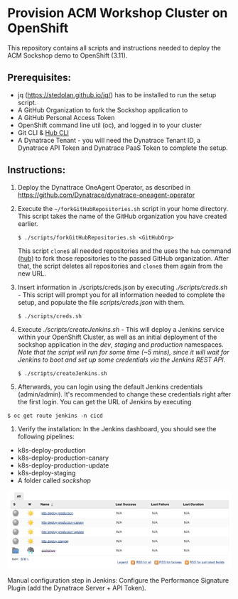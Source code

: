 # Provision ACM Workshop Cluster on OpenShift

This repository contains all scripts and instructions needed to deploy the ACM Sockshop demo to OpenShift (3.11).
## Prerequisites:

* jq (https://stedolan.github.io/jq/) has to be installed to run the setup script.
* A GitHub Organization to fork the Sockshop application to
* A GitHub Personal Access Token
* OpenShift command line util (oc), and logged in to your cluster
* Git CLI & [Hub CLI](https://hub.github.com/)
* A Dynatrace Tenant - you will need the Dynatrace Tenant ID, a Dynatrace API Token and Dynatrace PaaS Token to complete the setup.

## Instructions:
1. Deploy the Dynattrace OneAgent Operator, as described in https://github.com/Dynatrace/dynatrace-oneagent-operator
1. Execute the `~/forkGitHubRepositories.sh` script in your home directory. This script takes the name of the GitHub organization you have created earlier.

    ```
    $ ./scripts/forkGitHubRepositories.sh <GitHubOrg>
    ```

    This script `clone`s all needed repositories and the uses the `hub` command ([hub](https://hub.github.com/)) to fork those repositories to the passed GitHub organization. After that, the script deletes all repositories and `clone`s them again from the new URL.
    
1. Insert information in ./scripts/creds.json by executing *./scripts/creds.sh* - This script will prompt you for all information needed to complete the setup, and populate the file *scripts/creds.json* with them.


    ```
    $ ./scripts/creds.sh
    ```
    
1. Execute *./scripts/createJenkins.sh* - This will deploy a Jenkins service within your OpenShift Cluster, as well as an initial deployment of the sockshop application in the *dev*, *staging* and *production* namespaces. 
*Note that the script will run for some time (~5 mins), since it will wait for Jenkins to boot and set up some credentials via the Jenkins REST API.*


    ```
    $ ./scripts/createJenkins.sh
    ```
    
1. Afterwards, you can login using the default Jenkins credentials (admin/admin). It's recommended to change these credentials right after the first login. You can get the URL of Jenkins by executing

```
$ oc get route jenkins -n cicd
``` 

1. Verify the installation: In the Jenkins dashboard, you should see the following pipelines:

* k8s-deploy-production
* k8s-deploy-production-canary
* k8s-deploy-production-update
* k8s-deploy-staging
* A folder called *sockshop*

![](./assets/jenkins-dashboard.png)



Manual configuration step in Jenkins: Configure the Performance Signature Plugin (add the Dynatrace Server + API Token).

